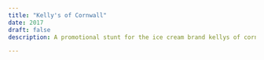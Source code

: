 ```yaml
---
title: "Kelly's of Cornwall"
date: 2017
draft: false
description: A promotional stunt for the ice cream brand kellys of cornwall. Fast paced project, with control of every aspect from budget to construction.

---
```


